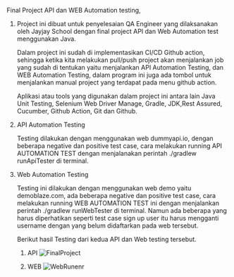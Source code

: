 ﻿Final Project API dan WEB Automation testing, 
1. Project ini dibuat untuk penyelesaian QA Engineer yang dilaksanakan oleh Jayjay School dengan final project API dan Web Automation test menggunakan Java.

    Dalam project ini sudah di implementasikan CI/CD Github action, sehingga ketika kita melakukan pull/push project akan menjalankan job yang sudah di tentukan yaitu menjalankan API Automation Testing, dan WEB Automation Testing, dalam program ini juga ada tombol untuk menjalankan manual project yang terdapat pada menu github action. 

    Aplikasi atau tools yang digunakan dalam project ini antara lain Java Unit Testing, Selenium Web Driver Manage, Gradle, JDK,Rest Assured, Cucumber, Github Action, Git dan Github.  
2. API Automation Testing

    Testing dilakukan dengan menggunakan web dummyapi.io, dengan beberapa negative dan positive test case, 
    cara melakukan running API AUTOMATION TEST dengan menjalanakan perintah ./gradlew runApiTester di terminal.


3. Web Automation Testing

    Testing ini dilakukan dengan menggunakan web demo yaitu demoblaze.com, ada beberapa negative dan positive test case,
    cara melakukan running WEB AUTOMATION TEST ini dengan menjalankan perintah ./gradlew runWebTester di terminal. 
    Namun ada beberapa yang harus diperhatikan seperti test case sign up user itu harus mengganti username dengan yang belum didaftarkan pada web tersebut.


   Berikut hasil Testing dari kedua API dan Web testing tersebut.
   1. API
      ![FinalProject](https://github.com/fauzanahmadan/Final-Project/assets/156911192/4971a7f4-cd9f-4da3-8acb-185b3e0879bb)

   3. WEB
      ![WebRunenr](https://github.com/fauzanahmadan/Final-Project/assets/156911192/dc56f077-7bbe-41a4-b4ad-e5638ba22a25)

